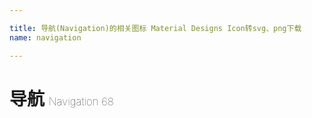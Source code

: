 ```yaml
---

title: 导航(Navigation)的相关图标 Material Designs Icon转svg、png下载
name: navigation

---
```


# 导航  <small style="font-size: 60%;font-weight: 100">Navigation <span class="badge-secondary badge">68</span> </small>

<search tag="navigation" :max="0"/>

